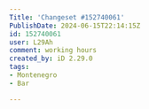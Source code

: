 ```yaml
---
Title: 'Changeset #152740061'
PublishDate: 2024-06-15T22:14:15Z
id: 152740061
user: L29Ah
comment: working hours
created_by: iD 2.29.0
tags:
- Montenegro
- Bar

---
```

